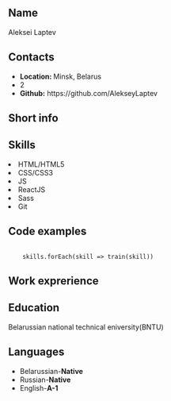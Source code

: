 ## Name
Aleksei Laptev
## Contacts
<ul>
<li><b>Location: </b>Minsk, Belarus</li>
<li>2</li>
<li><b>Github:</b> https://github.com/AlekseyLaptev</li>
</ul>

## Short info



## Skills
<li>HTML/HTML5</li>
<li>CSS/CSS3</li>
<li>JS</li>
<li>ReactJS</li>
<li>Sass</li>
<li>Git</li>

## Code examples
<code>
    skills.forEach(skill => train(skill))
</code>

## Work exprerience



## Education
Belarussian national technical eniversity(BNTU)

## Languages

<ul>
<li>Belarussian-<b>Native</b></li>
<li>Russian-<b>Native</b></li>
<li>English-<b>A-1</b></li>
</ul>